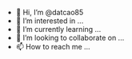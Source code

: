 - 👋 Hi, I’m @datcao85
- 👀 I’m interested in ...
- 🌱 I’m currently learning ...
- 💞️ I’m looking to collaborate on ...
- 📫 How to reach me ...

<!---
datcao85/datcao85 is a ✨ special ✨ repository because its `README.md` (this file) appears on your GitHub profile.
You can click the Preview link to take a look at your changes.
--->


